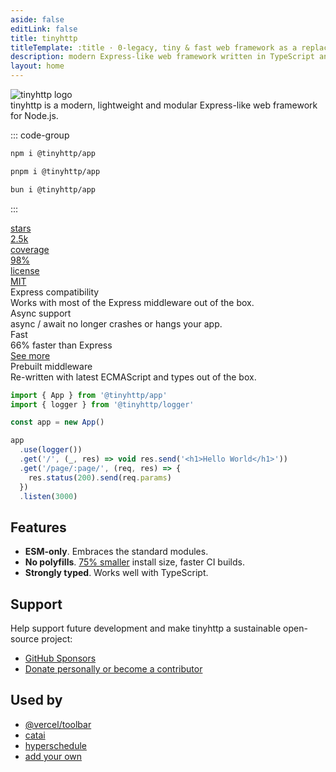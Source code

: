 ```yaml
---
aside: false
editLink: false
title: tinyhttp
titleTemplate: :title · 0-legacy, tiny & fast web framework as a replacement of Express
description: modern Express-like web framework written in TypeScript and compiled to native ESM with minimal dependencies.
layout: home
---
```


<script setup lang="ts">
import { VPButton } from 'vitepress/theme'
</script>

<div class="max-w-[1120px] mx-auto vp-doc relative px-[24px] mb-[96px] mt-[32px] md:px-0 md:mb-[64px]">

<div class="pt-[48px] max-sm:pt-0">
  <div class="px-7 max-sm:px-0 flex justify-between z-0 max-md:justify-center">
    <div class="space-y-8 max-w-[400px] flex flex-col items-start max-md:items-center">
      <img class="h-[128px] logo max-sm:h-[60px]" src="/logo.svg" alt="tinyhttp logo">
      <div class="font-medium text-[21px] max-sm:text-[18px] text-[#919193] max-md:text-center">tinyhttp is a <span class="text-black dark:text-white">modern</span>, <span class="text-black dark:text-white">lightweight</span> and <span class="text-black dark:text-white">modular</span> Express-like web framework for Node.js.</div>
      <div class="flex justify-center space-x-2">
        <VPButton tag="a" size="medium" theme="brand" href="/docs/getting-started" text="Get Started" />
        <VPButton tag="a" size="medium" theme="alt" href="https://github.com/tinyhttp/tinyhttp" text="View on GitHub" />
      </div>
    </div>
    <div class="flex flex-col justify-between w-[440px] space-y-10 max-lg:w-[300px] max-md:hidden">
      <div class="h-full">

::: code-group

```bash [npm]
npm i @tinyhttp/app
```

```bash [pnpm]
pnpm i @tinyhttp/app
```

```bash [bun]
bun i @tinyhttp/app
```

:::

  </div>
  <div class="flex justify-between space-x-2">
  <a href="https://github.com/tinyhttp/tinyhttp/stargazers" class="cursor-pointer h-10 max-w-[120px] flex-1 relative rounded-lg overflow-hidden border border-black/10 dark:border-white/20" style="color: inherit;" rel="noreferrer noopener" target="_blank">
    <div class="absolute flex z-0 p-[6px] h-full w-full">
      <div class="flex-1 bg-white/60 dark:bg-black/40 flex items-center w-full h-full rounded-md">
        <span class="font-medium text-[15px] opacity-80 w-full text-center">stars</span>
      </div>
      <div class="flex items-center h-full px-2">
        <span class="font-medium text-[15px] text-center w-full text-black dark:text-white">2.5k</span>
      </div>
    </div>
    <div class="absolute left-0 right-0 top-0 bottom-0 bg-black/5 dark:bg-white/10 z-[-1]" />
    <div class="absolute left-0 right-0 top-0 bottom-0 backdrop-blur-[2px] backdrop-filter z-[-1]" />
  </a>
  <a href="https://coveralls.io/github/tinyhttp/tinyhttp" class="cursor-pointer h-10 max-w-[160px] flex-1 relative rounded-lg overflow-hidden border border-green-400/50" style="color: inherit;" rel="noreferrer noopener" target="_blank">
    <div class="absolute flex z-0 p-[6px] h-full w-full">
      <div class="flex-1 bg-white/60 dark:bg-black/40 flex items-center w-full h-full rounded-md">
        <span class="font-medium text-[15px] opacity-80 w-full text-center">coverage</span>
      </div>
      <div class="flex items-center h-full px-2">
        <span class="font-medium text-[15px] text-center w-full text-green-600">98%</span>
      </div>
    </div>
    <div class="absolute left-0 right-0 top-0 bottom-0 bg-green-600 opacity-10 z-[-1]" />
    <div class="absolute left-0 right-0 top-0 bottom-0 backdrop-blur-[2px] backdrop-filter z-[-1]" />
  </a>
  <a href="https://github.com/tinyhttp/tinyhttp/blob/master/LICENSE" class="cursor-pointer h-10 max-w-[130px] flex-1 relative rounded-lg overflow-hidden border border-black/10 dark:border-white/20 max-lg:hidden" style="color: inherit;" rel="noreferrer noopener" target="_blank">
    <div class="absolute flex z-0 p-[6px] h-full w-full">
      <div class="flex-1 bg-white/60 dark:bg-black/40 flex items-center w-full h-full rounded-md">
        <span class="font-medium text-[15px] opacity-80 w-full text-center">license</span>
      </div>
      <div class="flex items-center h-full px-2">
        <span class="font-medium text-[15px] text-center w-full text-black dark:text-white">MIT</span>
      </div>
    </div>
    <div class="absolute left-0 right-0 top-0 bottom-0 bg-black/5 dark:bg-white/10 z-[-1]" />
    <div class="absolute left-0 right-0 top-0 bottom-0 backdrop-blur-[2px] backdrop-filter z-[-1]" />
  </a>
  </div>
  </div>
  </div>
  <div class="flex justify-between flex-wrap mt-16 max-sm:hidden">
    <div class="pr-2 w-1/4 max-lg:pb-3 max-sm:px-0 max-lg:w-1/2 max-sm:w-full ">
      <div class="relative w-full h-[168px] max-lg:h-[142px] overflow-hidden">
        <div class="border-black dark:border-white border border-solid border-opacity-10 dark:border-opacity-10 rounded-lg h-full px-5 py-6 absolute z-10 flex flex-col justify-between w-full bg-[rgba(245,160,230,0.1)] dark:bg-[rgba(49,49,54,0.25)]">
          <div class="text-xl font-medium text-black dark:text-white">Express compatibility</div>
          <div class="text-[17px] font-medium text-[#919193]">Works with most of the Express middleware out of the box.</div>
        </div>
      </div>
    </div>
    <div class="pl-2 pr-2 max-sm:px-0 max-lg:pb-3 max-lg:pr-0 w-1/4 max-lg:w-1/2 max-sm:w-full ">
      <div class="relative w-full h-[168px] max-lg:h-[142px]">
        <div class="border-black dark:border-white border border-solid border-opacity-10 dark:border-opacity-10 rounded-lg h-full px-5 py-6 absolute z-10 flex flex-col w-full bg-[rgba(245,160,230,0.1)] dark:bg-[rgba(49,49,54,0.25)]">
          <div class="text-xl font-medium text-black dark:text-white">Async support</div>
          <div class="mt-[14px] text-[17px] font-medium text-[#919193]">async / await no longer crashes or hangs your app.</div>
        </div>
      </div>
    </div>
    <div class="pl-2 pr-2 max-sm:px-0 max-lg:pb-3 max-lg:pr-0 w-1/4 max-lg:w-1/2 max-sm:w-full">
      <div class="relative w-full h-[168px] max-lg:h-[142px]">
        <div class="border-black dark:border-white border border-solid border-opacity-10 dark:border-opacity-10 rounded-lg h-full px-5 py-6 absolute z-10 flex flex-col w-full bg-[rgba(245,160,230,0.1)] dark:bg-[rgba(49,49,54,0.25)]">
          <div class="text-xl font-medium text-black dark:text-white">Fast</div>
          <div class="mt-[14px] text-[17px] font-medium text-[#919193]">66% faster than Express</div>
          <a href="https://web-frameworks-benchmark.netlify.app/compare?f=tinyhttp,express" rel="noreferrer noopener" target="_blank" class="text-[17px] font-medium">See more</a>
        </div>
      </div>
    </div>
    <div class="pl-2 w-1/4 max-sm:px-0 max-lg:w-1/2 max-sm:w-full">
      <div class="relative w-full h-[168px] max-lg:h-[142px]">
        <div class="border-black dark:border-white border border-solid border-opacity-10 dark:border-opacity-10 rounded-lg h-full px-5 py-6 absolute z-10 flex flex-col justify-between w-full bg-[rgba(245,160,230,0.1)] dark:bg-[rgba(49,49,54,0.25)]">
          <div class="text-xl font-medium text-black dark:text-white">Prebuilt middleware</div>
          <div class="text-[17px] font-medium text-[#919193]">Re-written with latest ECMAScript and types out of the box.</div>
        </div>
      </div>
    </div>
  </div>
</div>

<div class="h-16" />

<div class="max-w-2xl mx-auto">

```ts
import { App } from '@tinyhttp/app'
import { logger } from '@tinyhttp/logger'

const app = new App()

app
  .use(logger())
  .get('/', (_, res) => void res.send('<h1>Hello World</h1>'))
  .get('/page/:page/', (req, res) => {
    res.status(200).send(req.params)
  })
  .listen(3000)
```

## Features

- **ESM-only**. Embraces the standard modules.
- **No polyfills**. [75% smaller](https://arve0.github.io/npm-download-size/#@tinyhttp%2fapp) install size, faster CI builds.
- **Strongly typed**. Works well with TypeScript.

## Support

Help support future development and make tinyhttp a sustainable open-source project:

- [GitHub Sponsors](https://github.com/sponsors/tinyhttp?metadata_campaign=docs_support)
- [Donate personally or become a contributor](https://github.com/tinyhttp/#help-the-project)

## Used by

- [@vercel/toolbar](https://www.npmjs.com/package/@vercel/toolbar)
- [catai](https://github.com/withcatai/catai)
- [hyperschedule](https://github.com/hyperschedule/hyperschedule)
- [add your own](https://github.com/tinyhttp/tinyhttp/discussions/418)

</div>

<style scoped>
  html:not(.dark) img.dark {
    display: none;
  }
  .dark img.light {
    display: none;
  }

  .card {
    background-color: var(--vp-c-bg-soft);
  }

  .language-bash {
    overflow-y: hidden;
  }

  .vp-code-group, .vp-code-group .language-bash {
    height: 100%;
  }

  .vp-code-group .language-bash {
    height: 100%;
    margin-bottom: 0px;
  }

  .vp-code-group {
    margin-top: 0px;
  }

  .vp-code-group .blocks {
    height: calc(100% - 37px);
  }

  .vp-code-group .tabs label {
    font-size: 16px;
  }

  .vp-code-group .tabs {
    justify-content: left;
  }

  .vp-code-group .shiki {
    padding-top: 16px;
  }

  .vp-code-group code {
    font-size: 22px;
  }

  .tabs {
    display: flex;
    justify-content: center;
  }
</style>

</div>
